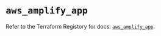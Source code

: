# `aws_amplify_app`

Refer to the Terraform Registory for docs: [`aws_amplify_app`](https://registry.terraform.io/providers/hashicorp/aws/5.28.0/docs/resources/amplify_app).
